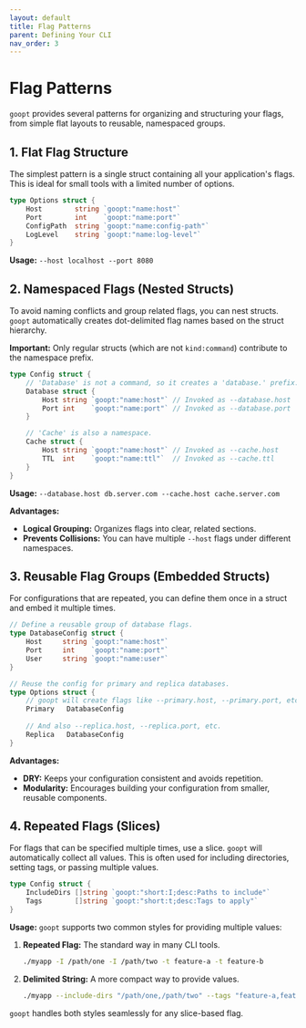 ```yaml
---
layout: default
title: Flag Patterns
parent: Defining Your CLI
nav_order: 3
---
```


# Flag Patterns

`goopt` provides several patterns for organizing and structuring your flags, from simple flat layouts to reusable, namespaced groups.

## 1. Flat Flag Structure

The simplest pattern is a single struct containing all your application's flags. This is ideal for small tools with a limited number of options.

```go
type Options struct {
    Host        string `goopt:"name:host"`
    Port        int    `goopt:"name:port"`
    ConfigPath  string `goopt:"name:config-path"`
    LogLevel    string `goopt:"name:log-level"`
}
```
**Usage:** `--host localhost --port 8080`

## 2. Namespaced Flags (Nested Structs)

To avoid naming conflicts and group related flags, you can nest structs. `goopt` automatically creates dot-delimited flag names based on the struct hierarchy.

**Important:** Only regular structs (which are not `kind:command`) contribute to the namespace prefix.

```go
type Config struct {
    // 'Database' is not a command, so it creates a 'database.' prefix.
    Database struct {
        Host string `goopt:"name:host"` // Invoked as --database.host
        Port int    `goopt:"name:port"` // Invoked as --database.port
    }

    // 'Cache' is also a namespace.
    Cache struct {
        Host string `goopt:"name:host"` // Invoked as --cache.host
        TTL  int    `goopt:"name:ttl"`  // Invoked as --cache.ttl
    }
}
```
**Usage:** `--database.host db.server.com --cache.host cache.server.com`

**Advantages:**
- **Logical Grouping:** Organizes flags into clear, related sections.
- **Prevents Collisions:** You can have multiple `--host` flags under different namespaces.

## 3. Reusable Flag Groups (Embedded Structs)

For configurations that are repeated, you can define them once in a struct and embed it multiple times.

```go
// Define a reusable group of database flags.
type DatabaseConfig struct {
    Host     string `goopt:"name:host"`
    Port     int    `goopt:"name:port"`
    User     string `goopt:"name:user"`
}

// Reuse the config for primary and replica databases.
type Options struct {
    // goopt will create flags like --primary.host, --primary.port, etc.
    Primary   DatabaseConfig 
    
    // And also --replica.host, --replica.port, etc.
    Replica   DatabaseConfig 
}
```

**Advantages:**
- **DRY:** Keeps your configuration consistent and avoids repetition.
- **Modularity:** Encourages building your configuration from smaller, reusable components.

## 4. Repeated Flags (Slices)

For flags that can be specified multiple times, use a slice. `goopt` will automatically collect all values. This is often used for including directories, setting tags, or passing multiple values.

```go
type Config struct {
    IncludeDirs []string `goopt:"short:I;desc:Paths to include"`
    Tags        []string `goopt:"short:t;desc:Tags to apply"`
}
```

**Usage:** `goopt` supports two common styles for providing multiple values:

1.  **Repeated Flag:** The standard way in many CLI tools.
    ```bash
    ./myapp -I /path/one -I /path/two -t feature-a -t feature-b
    ```

2.  **Delimited String:** A more compact way to provide values.
    ```bash
    ./myapp --include-dirs "/path/one,/path/two" --tags "feature-a,feature-b"
    ```

`goopt` handles both styles seamlessly for any slice-based flag.
